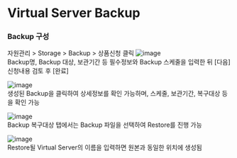 <h1>Virtual Server Backup</h1>

<h3>Backup 구성</h3>

자원관리 > Storage > Backup > 상품신청 클릭
![image](https://github.com/scp-cloudacademy/ce-advanced/assets/147478897/527cf43b-3a98-4ec1-b9a3-89a7cd0ad3c8)<br>
Backup명, Backup 대상, 보관기간 등 필수정보와 Backup 스케줄을 입력한 뒤 [다음]<br>
신청내용 검토 후 [완료]

![image](https://github.com/scp-cloudacademy/ce-advanced/assets/147478897/2b530dda-f82b-4c50-ae81-fcef4466f0df)<br>
생성된 Backup을 클릭하여 상세정보를 확인 가능하며, 스케줄, 보관기간, 복구대상 등을 확인 가능

![image](https://github.com/scp-cloudacademy/ce-advanced/assets/147478897/57187917-6c6f-4072-b91b-b6e2948fa1ae)<br>
Backup 복구대상 탭에서는 Backup 파일을 선택하여 Restore를 진행 가능

![image](https://github.com/scp-cloudacademy/ce-advanced/assets/147478897/a5b37837-652a-4ad8-9cd8-4aef9a8d393e)<br>
Restore될 Virtual Server의 이름을 입력하면 원본과 동일한 위치에 생성됨
